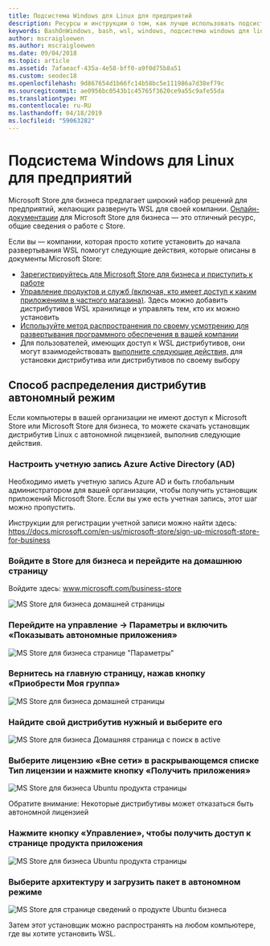```yaml
---
title: Подсистема Windows для Linux для предприятий
description: Ресурсы и инструкции о том, как лучше использовать подсистему Windows для Linux в среде предприятия.
keywords: BashOnWindows, bash, wsl, windows, подсистема windows для linux, windowssubsystem, ubuntu, debian, suse, windows 10, enterprise, развертывания, автономной, упаковки, хранилище, распространения, установка, установка
author: mscraigloewen
ms.author: mscraigloewen
ms.date: 09/04/2018
ms.topic: article
ms.assetid: 7afaeacf-435a-4e58-bff0-a9f0d75b8a51
ms.custom: seodec18
ms.openlocfilehash: 9d867654d1b66fc14b58bc5e111986a7d38ef79c
ms.sourcegitcommit: ae0956bc0543b1c45765f3620ce9a55c9afe55da
ms.translationtype: MT
ms.contentlocale: ru-RU
ms.lasthandoff: 04/18/2019
ms.locfileid: "59063282"
---
```

# <a name="windows-subsystem-for-linux-for-enterprise"></a>Подсистема Windows для Linux для предприятий

Microsoft Store для бизнеса предлагает широкий набор решений для предприятий, желающих развернуть WSL для своей компании. [Онлайн-документации](https://docs.microsoft.com/en-us/microsoft-store/) для Microsoft Store для бизнеса — это отличный ресурс, общие сведения о работе с Store.

Если вы — компании, которая просто хотите установить до начала развертывания WSL помогут следующие действия, которые описаны в документы Microsoft Store:

* [Зарегистрируйтесь для Microsoft Store для бизнеса и приступить к работе](https://docs.microsoft.com/en-us/microsoft-store/sign-up-microsoft-store-for-business-overview)
* [Управление продуктов и служб (включая, кто имеет доступ к каким приложениям в частного магазина)](https://docs.microsoft.com/en-us/microsoft-store/manage-apps-microsoft-store-for-business-overview). Здесь можно добавить дистрибутивов WSL хранилище и управлять тем, кто их можно установить
* [Используйте метод распространения по своему усмотрению для развертывания программного обеспечения в вашей компании](https://docs.microsoft.com/en-us/microsoft-store/distribute-apps-to-your-employees-microsoft-store-for-business)
* Для пользователей, имеющих доступ к WSL дистрибутивов, они могут взаимодействовать [выполните следующие действия,](https://docs.microsoft.com/en-us/windows/wsl/install-win10) для установки дистрибутива или дистрибутивов по своему выбору 

## <a name="how-to-distribute-a-distro-offline"></a>Способ распределения дистрибутив автономный режим

Если компьютеры в вашей организации не имеют доступ к Microsoft Store или Microsoft Store для бизнеса, то можете скачать установщик дистрибутив Linux с автономной лицензией, выполнив следующие действия. 

### <a name="set-up-an-azure-active-directory-ad-account"></a>Настроить учетную запись Azure Active Directory (AD) 

Необходимо иметь учетную запись Azure AD и быть глобальным администратором для вашей организации, чтобы получить установщик приложений Microsoft Store. Если вы уже есть учетная запись, этот шаг можно пропустить.

Инструкции для регистрации учетной записи можно найти здесь: https://docs.microsoft.com/en-us/microsoft-store/sign-up-microsoft-store-for-business

### <a name="sign-into-the-store-for-business-and-go-to-the-homepage"></a>Войдите в Store для бизнеса и перейдите на домашнюю страницу
Войдите здесь: www.microsoft.com/business-store

![MS Store для бизнеса домашней страницы](media/offlineinstallscreens/1-screen.png)

### <a name="go-to-manage-settings-and-enable-show-offline-apps"></a>Перейдите на управление -> Параметры и включить «Показывать автономные приложения»

![MS Store для бизнеса странице "Параметры"](media/offlineinstallscreens/2-screen.png)

### <a name="go-back-to-the-main-page-by-clicking-shop-for-my-group"></a>Вернитесь на главную страницу, нажав кнопку «Приобрести Моя группа»

![MS Store для бизнеса домашней страницы](media/offlineinstallscreens/1-screen.png)

### <a name="search-for-your-desired-distro-and-select-it"></a>Найдите свой дистрибутив нужный и выберите его

![MS Store для бизнеса Домашняя страница с поиск в active](media/offlineinstallscreens/3-screen.png)

### <a name="select-an-offline-license-in-the-license-type-dropdown-menu-and-click-get-the-app"></a>Выберите лицензию «Вне сети» в раскрывающемся списке Тип лицензии и нажмите кнопку «Получить приложения»

![MS Store для бизнеса Ubuntu продукта страницы](media/offlineinstallscreens/4-screen.png)

Обратите внимание: Некоторые дистрибутивы может отказаться быть автономной лицензией

### <a name="click-the-manage-button-to-get-to-the-apps-product-page"></a>Нажмите кнопку «Управление», чтобы получить доступ к странице продукта приложения

![MS Store для бизнеса Ubuntu продукта страницы](media/offlineinstallscreens/5-screen.png)

### <a name="select-your-architecture-and-download-the-package-for-offline-use"></a>Выберите архитектуру и загрузить пакет в автономном режиме

![MS Store для странице сведений о продукте Ubuntu бизнеса](media/offlineinstallscreens/6-screen.png)

Затем этот установщик можно распространять на любом компьютере, где вы хотите установить WSL.
